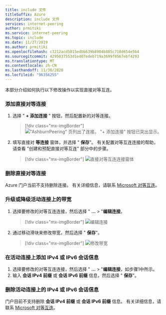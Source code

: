 ```yaml
---
title: include 文件
titleSuffix: Azure
description: include 文件
services: internet-peering
author: prmitiki
ms.service: internet-peering
ms.topic: include
ms.date: 11/27/2019
ms.author: prmitiki
ms.openlocfilehash: c3212acd5015edbb639b8904b885c718d654e5b4
ms.sourcegitcommit: 4295037553d1e407edeb719a3699f0567ebf4293
ms.translationtype: MT
ms.contentlocale: zh-CN
ms.lasthandoff: 11/30/2020
ms.locfileid: "96356255"
---
```

本部分介绍如何执行以下修改操作以实现直接对等互连。

### <a name="add-direct-peering-connections"></a>添加直接对等连接
1. 选择 " **+ 添加连接** " 按钮，然后配置新的对等连接。
    > [!div class="mx-imgBorder"]
    > !["AshburnPeering" 页列出了连接。 "+ 添加连接" 按钮已突出显示。](../media/setup-direct-modify-addconnection.png)

1. 填写直接对 **等连接** 窗体，并选择 " **保存**"。 有关配置对等互连连接的帮助，请查看 "创建和预配直接对等互连" 部分中的步骤。
    > [!div class="mx-imgBorder"]
    > ![直接对等互连连接窗体](../media/setup-direct-modify-savenewconnection.png)

### <a name="remove-direct-peering-connections"></a>删除直接对等连接

Azure 门户当前不支持删除连接。 有关详细信息，请联系 [Microsoft 对等互连](mailto:peeringexperience@microsoft.com)。

### <a name="upgrade-or-downgrade-bandwidth-on-active-connections"></a>升级或降级活动连接上的带宽
1. 选择要修改的对等互连连接，然后选择 " **...**  >  "**编辑连接**。
    > [!div class="mx-imgBorder"]
    > ![编辑连接](../media/setup-direct-modify-editconnection.png)

1. 通过移动滑块来修改带宽，然后选择 " **保存**"。
    > [!div class="mx-imgBorder"]
    > ![修改带宽](../media/setup-direct-modify-editconnectionsettings.png)

### <a name="add-ipv4-or-ipv6-session-information-on-active-connections"></a>在活动连接上添加 IPv4 或 IPv6 会话信息
1. 选择要修改的对等互连连接，然后选择 " **...**  >  "**编辑连接**，如步骤1中所示。
1. 输入 **会话 IPv4 前缀** 或 **会话 IPv6 前缀** 信息，然后选择 " **保存**"。

### <a name="remove-ipv4-or-ipv6-session-information-on-active-connections"></a>删除活动连接上的 IPv4 或 IPv6 会话信息
门户目前不支持删除 **会话 IPv4 前缀** 或 **会话 IPv6 前缀** 信息。 有关详细信息，请联系 [Microsoft 对等互连](mailto:peeringexperience@microsoft.com)。
